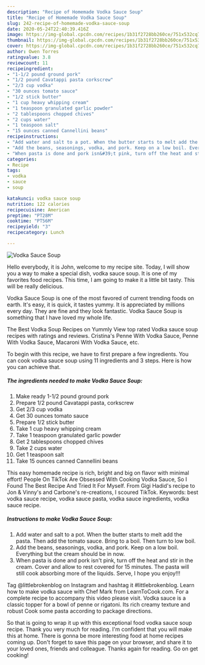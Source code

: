 ```yaml
---
description: "Recipe of Homemade Vodka Sauce Soup"
title: "Recipe of Homemade Vodka Sauce Soup"
slug: 242-recipe-of-homemade-vodka-sauce-soup
date: 2020-05-24T22:40:39.416Z
image: https://img-global.cpcdn.com/recipes/1b31f2728bb260ce/751x532cq70/vodka-sauce-soup-recipe-main-photo.jpg
thumbnail: https://img-global.cpcdn.com/recipes/1b31f2728bb260ce/751x532cq70/vodka-sauce-soup-recipe-main-photo.jpg
cover: https://img-global.cpcdn.com/recipes/1b31f2728bb260ce/751x532cq70/vodka-sauce-soup-recipe-main-photo.jpg
author: Owen Torres
ratingvalue: 3.8
reviewcount: 11
recipeingredient:
- "1-1/2 pound ground pork"
- "1/2 pound Cavatappi pasta corkscrew"
- "2/3 cup vodka"
- "30 ounces tomato sauce"
- "1/2 stick butter"
- "1 cup heavy whipping cream"
- "1 teaspoon granulated garlic powder"
- "2 tablespoons chopped chives"
- "2 cups water"
- "1 teaspoon salt"
- "15 ounces canned Cannellini beans"
recipeinstructions:
- "Add water and salt to a pot. When the butter starts to melt add the pasta. Then add the tomato sauce. Bring to a boil. Then turn to low boil."
- "Add the beans, seasonings, vodka, and pork. Keep on a low boil. Everything but the cream should be in now."
- "When pasta is done and pork isn&#39;t pink, turn off the heat and stir in the cream. Cover and allow to rest covered for 15 minutes. The pasta will still cook absorbing more of the liquids. Serve, I hope you enjoy!!!"
categories:
- Recipe
tags:
- vodka
- sauce
- soup

katakunci: vodka sauce soup 
nutrition: 122 calories
recipecuisine: American
preptime: "PT28M"
cooktime: "PT56M"
recipeyield: "3"
recipecategory: Lunch

---
```



![Vodka Sauce Soup](https://img-global.cpcdn.com/recipes/1b31f2728bb260ce/751x532cq70/vodka-sauce-soup-recipe-main-photo.jpg)

Hello everybody, it is John, welcome to my recipe site. Today, I will show you a way to make a special dish, vodka sauce soup. It is one of my favorites food recipes. This time, I am going to make it a little bit tasty. This will be really delicious.

Vodka Sauce Soup is one of the most favored of current trending foods on earth. It's easy, it is quick, it tastes yummy. It is appreciated by millions every day. They are fine and they look fantastic. Vodka Sauce Soup is something that I have loved my whole life.

The Best Vodka Soup Recipes on Yummly View top rated Vodka sauce soup recipes with ratings and reviews. Cristina&#39;s Penne With Vodka Sauce, Penne With Vodka Sauce, Macaroni With Vodka Sauce, etc.


To begin with this recipe, we have to first prepare a few ingredients. You can cook vodka sauce soup using 11 ingredients and 3 steps. Here is how you can achieve that.

<!--inarticleads1-->

##### The ingredients needed to make Vodka Sauce Soup:

1. Make ready 1-1/2 pound ground pork
1. Prepare 1/2 pound Cavatappi pasta, corkscrew
1. Get 2/3 cup vodka
1. Get 30 ounces tomato sauce
1. Prepare 1/2 stick butter
1. Take 1 cup heavy whipping cream
1. Take 1 teaspoon granulated garlic powder
1. Get 2 tablespoons chopped chives
1. Take 2 cups water
1. Get 1 teaspoon salt
1. Take 15 ounces canned Cannellini beans


This easy homemade recipe is rich, bright and big on flavor with minimal effort! People On TikTok Are Obsessed With Cooking Vodka Sauce, So I Found The Best Recipe And Tried It For Myself. From Gigi Hadid&#39;s recipe to Jon &amp; Vinny&#39;s and Carbone&#39;s re-creations, I scoured TikTok. Keywords: best vodka sauce recipe, vodka sauce pasta, vodka sauce ingredients, vodka sauce recipe. 

<!--inarticleads2-->

##### Instructions to make Vodka Sauce Soup:

1. Add water and salt to a pot. When the butter starts to melt add the pasta. Then add the tomato sauce. Bring to a boil. Then turn to low boil.
1. Add the beans, seasonings, vodka, and pork. Keep on a low boil. Everything but the cream should be in now.
1. When pasta is done and pork isn&#39;t pink, turn off the heat and stir in the cream. Cover and allow to rest covered for 15 minutes. The pasta will still cook absorbing more of the liquids. Serve, I hope you enjoy!!!


Tag @littlebrokenblog on Instagram and hashtag it #littlebrokenblog. Learn how to make vodka sauce with Chef Mark from LearnToCook.com. For a complete recipe to accompany this video please visit. Vodka sauce is a classic topper for a bowl of penne or rigatoni. Its rich creamy texture and robust Cook some pasta according to package directions. 

So that is going to wrap it up with this exceptional food vodka sauce soup recipe. Thank you very much for reading. I'm confident that you will make this at home. There is gonna be more interesting food at home recipes coming up. Don't forget to save this page on your browser, and share it to your loved ones, friends and colleague. Thanks again for reading. Go on get cooking!
